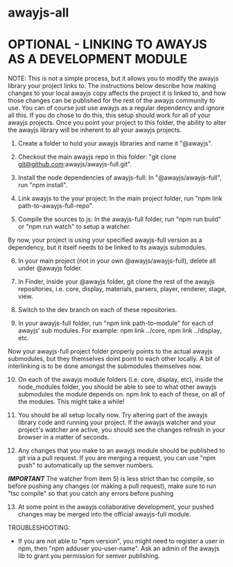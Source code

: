 awayjs-all
==========

OPTIONAL - LINKING TO AWAYJS AS A DEVELOPMENT MODULE
====================================================

NOTE: This is not a simple process, but it allows you to modify the awayjs library your project links to. The instructions below describe how making changes to your local awayjs copy affects 
the project it is linked to, and how those changes can be published for the rest of the awayjs community to use. You can of course just use awayjs as a regular dependency and ignore all this.
If you do chose to do this, this setup should work for all of your awayjs projects. Once you point your project to this folder, the ability to alter the awayjs library will be inherent to all your awayjs projects.

1) Create a folder to hold your awayjs libraries and name it "@awayjs".

2) Checkout the main awayjs repo in this folder: "git clone git@github.com:awayjs/awayjs-full.git".

3) Install the node dependencies of awayjs-full: In "@awayjs/awayjs-full", run "npm install".

4) Link awayjs to the your project: In the main project folder, run "npm link path-to-awayjs-full-repo".

5) Compile the sources to js: In the awayjs-full folder, run "npm run build" or "npm run watch" to setup a watcher.

By now, your project is using your specified awayjs-full version as a dependency, but it itself needs to be linked to its awayjs submodules.

6) In your main project (not in your own @awayjs/awayjs-full), delete all under @awayjs folder.

7) In Finder, inside your @awayjs folder, git clone the rest of the awayjs repositories, i.e. core, display, materials, parsers, player, renderer, stage, view.

8) Switch to the dev branch on each of these repositories.

9) In your awayjs-full folder, run "npm link path-to-module" for each of awayjs' sub modules. For example: npm link ../core, npm link ../display, etc.

Now your awayjs-full project folder properly points to the actual awayjs submodules, but they themselves doint point to each other locally. A bit of interlinking is 
to be done amongst the submodules themselves now.

10) On each of the awayjs module folders (i.e. core, display, etc), inside the node_modules folder, you should be able to see to what other awayjs submodules the module depends on.
npm link to each of these, on all of the modules. This might take a while!

11) You should be all setup locally now. Try altering part of the awayjs library code and running your project. If the awayjs watcher and your project's watcher are active, 
you should see the changes refresh in your browser in a matter of seconds.

12) Any changes that you make to an awayjs module should be published to git via a pull request. If you are merging a request, you can use "npm push" to automatically up the semver numbers.

***IMPORTANT*** 
The watcher from item 5) is less strict than tsc compile, so before pushing any changes (or making a pull request), make sure to run "tsc compile" so that you catch any errors before pushing

13) At some point in the awayjs collaborative development, your pushed changes may be merged into the official awayjs-full module.

TROUBLESHOOTING:
- If you are not able to "npm version", you might need to register a user in npm, then "npm adduser you-user-name". Ask an admin of the awayjs lib
to grant you permission for semver publishing.